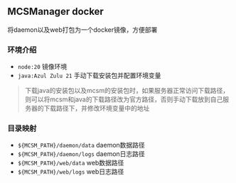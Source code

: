 ## MCSManager docker

将daemon以及web打包为一个docker镜像，方便部署

### 环境介绍
 - `node:20` 镜像环境
 - `java:Azul Zulu 21` 手动下载安装包并配置环境变量

> 下载java的安装包以及mcsm的安装包时，如果服务器正常访问下载路径，则可以将mcsm和java的下载路径改为官方路径，否则手动下载放到自己服务器的下载路径下，并修改环境变量中的地址

### 目录映射
 - `${MCSM_PATH}/daemon/data` daemon数据路径
 - `${MCSM_PATH}/daemon/logs` daemon日志路径
 - `${MCSM_PATH}/web/data` web数据路径
 - `${MCSM_PATH}/web/logs` web日志路径